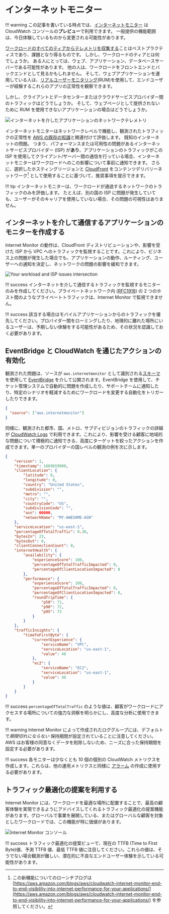 # インターネットモニター

!!! warning
	この記事を書いている時点では、[インターネットモニター](https://aws.amazon.com/blogs/aws/cloudwatch-internet-monitor-end-to-end-visibility-into-internet-performance-for-your-applications/) は CloudWatch コンソールの**プレビュー**で利用できます。 一般提供の機能範囲は、今日体験しているものから変更される可能性があります。

[ワークロードのすべてのティアからテレメトリを収集する](../../guides/#collect-telemetry-from-all-tiers-of-your-workload)ことはベストプラクティスであり、課題となり得るものです。 しかし、ワークロードのティアとは何でしょうか。 ある人にとっては、ウェブ、アプリケーション、データベースサーバーである可能性があります。 他の人は、ワークロードをフロントエンドとバックエンドとして見るかもしれません。 そして、ウェブアプリケーションを運用している人は、[リアルユーザーモニタリング](../../tools/rum)(RUM)を使用して、エンドユーザーが経験するこれらのアプリの正常性を観察できます。

しかし、クライアントとデータセンターまたはクラウドサービスプロバイダー間のトラフィックはどうでしょうか。 そして、ウェブページとして提供されないために RUM を使用できないアプリケーションの場合はどうでしょうか。

![インターネットを介したアプリケーションのネットワークテレメトリ](../images/internet_monitor.png)

インターネットモニターはネットワークレベルで機能し、観測されたトラフィックの正常性を [AWS の既存の知識](https://docs.aws.amazon.com/AmazonCloudWatch/latest/monitoring/CloudWatch-IM-inside-internet-monitor.html)と関連付けて評価します。 既知のインターネットの問題。 つまり、パフォーマンスまたは可用性の問題があるインターネットサービスプロバイダー (ISP) が**あり**、アプリケーションのトラフィックがこの ISP を使用してクライアント/サーバー間の通信を行っている場合、インターネットモニターはワークロードへのこの影響について事前に通知できます。 さらに、選択したホスティングリージョンと [CloudFront](https://aws.amazon.com/cloudfront/) をコンテンツデリバリーネットワーク[^1] として使用することに基づいて、推奨事項を提示できます。

!!! tip
	インターネットモニターは、ワークロードが通過するネットワークのトラフィックのみを評価します。 たとえば、別の国の ISP に問題が発生していても、ユーザーがそのキャリアを使用していない場合、その問題の可視性はありません。

## インターネットを介して通信するアプリケーションのモニターを作成する

Internet Monitor の動作は、CloudFront ディストリビューションや、影響を受けた ISP から VPC へのトラフィックを監視することです。これにより、ビジネス上の問題が発生した場合でも、アプリケーションの動作、ルーティング、ユーザーへの通知を決定し、ネットワークの問題の影響を緩和できます。

![Your workload and ISP issues intersection](../images/internet_monitor_2.png)

!!! success
	インターネットを介して通信するトラフィックを監視するモニターのみを作成してください。プライベートネットワーク内 ([RFC1918](https://www.arin.net/reference/research/statistics/address_filters/)) の 2 つのホスト間のようなプライベートトラフィックは、Internet Monitor で監視できません。
	
!!! success
	該当する場合はモバイルアプリケーションからのトラフィックを優先してください。プロバイダー間をローミングしたり、地理的に離れた場所にいるユーザーは、予期しない体験をする可能性があるため、その状況を認識しておく必要があります。

## EventBridge と CloudWatch を通じたアクションの有効化

観測された問題は、ソースが `aws.internetmonitor` として識別される[スキーマ](https://docs.aws.amazon.com/AmazonCloudWatch/latest/monitoring/CloudWatch-IM-EventBridge-integration.html)を使用して [EventBridge](https://aws.amazon.com/eventbridge/) を介して公開されます。EventBridge を使用して、チケット管理システムで自動的に問題を作成したり、サポートチームに通知したり、特定のシナリオを軽減するためにワークロードを変更する自動化をトリガーしたりできます。

```json
{
  "source": ["aws.internetmonitor"]
}
```

同様に、観測された都市、国、メトロ、サブディビジョンのトラフィックの詳細が [CloudWatch Logs](../../tools/logs) で利用できます。これにより、影響を受ける顧客に地域的な問題について積極的に通知できる、高度にターゲットを絞ったアクションを作成できます。単一のプロバイダーの国レベルの観測の例を次に示します。

```json
{
    "version": 1,
    "timestamp": 1669659900,
    "clientLocation": {
        "latitude": 0,
        "longitude": 0,
        "country": "United States",
        "subdivision": "",
        "metro": "",
        "city": "",
        "countryCode": "US",
        "subdivisionCode": "",
        "asn": 00000,
        "networkName": "MY-AWESOME-ASN"
    },
    "serviceLocation": "us-east-1",
    "percentageOfTotalTraffic": 0.36,
    "bytesIn": 23,
    "bytesOut": 0,
    "clientConnectionCount": 0,
    "internetHealth": {
        "availability": {
            "experienceScore": 100,
            "percentageOfTotalTrafficImpacted": 0,
            "percentageOfClientLocationImpacted": 0
        },
        "performance": {
            "experienceScore": 100,
            "percentageOfTotalTrafficImpacted": 0,
            "percentageOfClientLocationImpacted": 0,
            "roundTripTime": {
                "p50": 71,
                "p90": 72,
                "p95": 73
            }
        }
    },
    "trafficInsights": {
        "timeToFirstByte": {
            "currentExperience": {
                "serviceName": "VPC",
                "serviceLocation": "us-east-1",
                "value": 48
            },
            "ec2": {
                "serviceName": "EC2",
                "serviceLocation": "us-east-1",
                "value": 48
            }
        }
    }
}
```

!!! success
	`percentageOfTotalTraffic` のような値は、顧客がワークロードにアクセスする場所についての強力な洞察を明らかにし、高度な分析に使用できます。
	
!!! warning
	Internet Monitor によって作成されたロググループには、デフォルトで*期限切れにならない* 保持期間が設定されていることに注意してください。AWS はお客様の同意なくデータを削除しないため、ニーズに合った保持期間を設定する必要があります。
	
!!! success
	各モニターは少なくとも 10 個の個別の CloudWatch メトリクスを作成します。これらは、他の運用メトリクスと同様に [アラーム](../../tools/alarms) の作成に使用する必要があります。

## トラフィック最適化の提案を利用する

Internet Monitor には、ワークロードを最適な場所に配置することで、最高の顧客体験を実現できるようにアドバイスしてくれるトラフィック最適化の提案機能があります。グローバルで事業を展開している、またはグローバルな顧客を対象としたワークロードでは、この機能が特に価値があります。

![Internet Monitor コンソール](../images/internet_monitor_3.png)

!!! success
	トラフィック最適化の提案ビューで、現在の TTFB (Time to First Byte)値、予測 TTFB 値、最低 TTFB 値に注目してください。これらの値は、そうでない場合観測が難しい、潜在的に不良なエンドユーザー体験を示している可能性があります。
	
[^1]: この新機能についてのローンチブログは [https://aws.amazon.com/blogs/aws/cloudwatch-internet-monitor-end-to-end-visibility-into-internet-performance-for-your-applications/](https://aws.amazon.com/blogs/aws/cloudwatch-internet-monitor-end-to-end-visibility-into-internet-performance-for-your-applications/) を参照してください。
